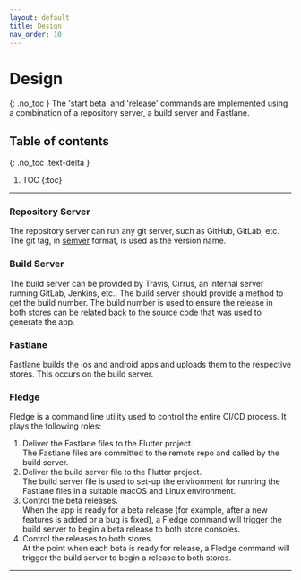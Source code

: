 ```yaml
---
layout: default
title: Design
nav_order: 10
---
```


# Design
{: .no_toc }
The 'start beta' and 'release' commands are implemented using a combination of a repository server, 
a build server and Fastlane.

## Table of contents
{: .no_toc .text-delta }

1. TOC
{:toc}

---

### Repository Server  
The repository server can run any git server, such as GitHub, GitLab, etc. The git tag, in
     [semver](https://semver.org/) format, is used as the version name.
### Build Server  
The build server can be provided by Travis, Cirrus, an internal server running GitLab, Jenkins, etc.. The build server
    should provide a method to get the build number. The build number is used to ensure the release in
    both stores can be related back to the source code that was used to generate the app.
### Fastlane  
Fastlane builds the ios and android apps and uploads them to the respective stores.
This occurs on the build server.

### Fledge
Fledge is a command line utility used to control the entire CI/CD process. It plays the following roles:
1. Deliver the Fastlane files to the Flutter project.  
The Fastlane files are committed to the remote repo and called by the build server.
1. Deliver the build server file to the Flutter project.  
The build server file is used to set-up the environment for running the Fastlane files in a suitable macOS and Linux environment.
1. Control the beta releases.  
When the app is ready for a beta release (for example, after a new features is added or a bug is fixed), a Fledge command will trigger the build server to begin a beta release to both store consoles.
1. Control the releases to both stores.  
At the point when each beta is ready for release, a Fledge command will trigger the build server to begin a release to both stores.

---

